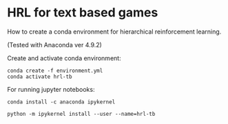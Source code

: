 # HRL for text based games
How to create a conda environment for hierarchical reinforcement learning.

(Tested with Anaconda ver 4.9.2)

Create and activate conda environment:
```
conda create -f environment.yml
conda activate hrl-tb
```

For running jupyter notebooks:
```
conda install -c anaconda ipykernel

python -m ipykernel install --user --name=hrl-tb
```